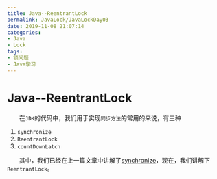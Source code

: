 ```yaml
---
title: Java--ReentrantLock
permalink: JavaLock/JavaLockDay03
date: 2019-11-08 21:07:14
categories:
- Java
- Lock
tags:
- 锁问题
- Java学习
---
```


# Java--ReentrantLock

&emsp;&emsp;在`JDK`的代码中，我们用于实现`同步方法`的常用的来说，有三种

1. `synchronize`
2. `ReentrantLock`
3. `countDownLatch`

&emsp;&emsp;其中，我们已经在上一篇文章中讲解了<a href="/JavaLock/JavaLockDay02/">synchronize</a>，现在，我们讲解下`ReentrantLock`。

